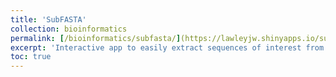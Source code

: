 ```yaml
---
title: 'SubFASTA'
collection: bioinformatics
permalink: [/bioinformatics/subfasta/](https://lawleyjw.shinyapps.io/subfasta-app/)
excerpt: 'Interactive app to easily extract sequences of interest from a reference FASTA file'
toc: true
---
```

